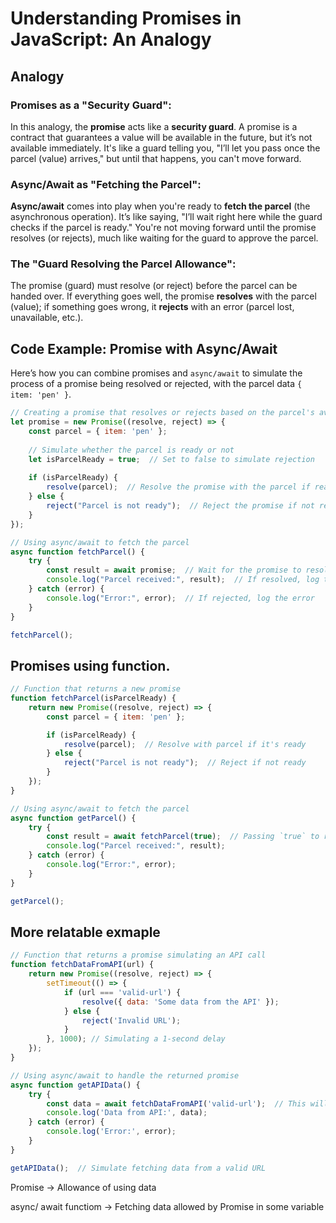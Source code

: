 # Understanding Promises in JavaScript: An Analogy

## Analogy

### Promises as a "Security Guard":
In this analogy, the **promise** acts like a **security guard**. A promise is a contract that guarantees a value will be available in the future, but it’s not available immediately. It's like a guard telling you, "I’ll let you pass once the parcel (value) arrives," but until that happens, you can't move forward.

### Async/Await as "Fetching the Parcel":
**Async/await** comes into play when you're ready to **fetch the parcel** (the asynchronous operation). It’s like saying, "I’ll wait right here while the guard checks if the parcel is ready." You're not moving forward until the promise resolves (or rejects), much like waiting for the guard to approve the parcel.

### The "Guard Resolving the Parcel Allowance":
The promise (guard) must resolve (or reject) before the parcel can be handed over. If everything goes well, the promise **resolves** with the parcel (value); if something goes wrong, it **rejects** with an error (parcel lost, unavailable, etc.).

## Code Example: Promise with Async/Await

Here’s how you can combine promises and `async/await` to simulate the process of a promise being resolved or rejected, with the parcel data `{ item: 'pen' }`.

```javascript
// Creating a promise that resolves or rejects based on the parcel's availability
let promise = new Promise((resolve, reject) => {
    const parcel = { item: 'pen' };
    
    // Simulate whether the parcel is ready or not
    let isParcelReady = true;  // Set to false to simulate rejection
    
    if (isParcelReady) {
        resolve(parcel);  // Resolve the promise with the parcel if ready
    } else {
        reject("Parcel is not ready");  // Reject the promise if not ready
    }
});

// Using async/await to fetch the parcel
async function fetchParcel() {
    try {
        const result = await promise;  // Wait for the promise to resolve
        console.log("Parcel received:", result);  // If resolved, log the parcel
    } catch (error) {
        console.log("Error:", error);  // If rejected, log the error
    }
}

fetchParcel();
```
## Promises using function.
```javascript
// Function that returns a new promise
function fetchParcel(isParcelReady) {
    return new Promise((resolve, reject) => {
        const parcel = { item: 'pen' };

        if (isParcelReady) {
            resolve(parcel);  // Resolve with parcel if it's ready
        } else {
            reject("Parcel is not ready");  // Reject if not ready
        }
    });
}

// Using async/await to fetch the parcel
async function getParcel() {
    try {
        const result = await fetchParcel(true);  // Passing `true` to resolve
        console.log("Parcel received:", result);
    } catch (error) {
        console.log("Error:", error);
    }
}

getParcel();

```

## More relatable exmaple 
```javascript
// Function that returns a promise simulating an API call
function fetchDataFromAPI(url) {
    return new Promise((resolve, reject) => {
        setTimeout(() => {
            if (url === 'valid-url') {
                resolve({ data: 'Some data from the API' });
            } else {
                reject('Invalid URL');
            }
        }, 1000); // Simulating a 1-second delay
    });
}

// Using async/await to handle the returned promise
async function getAPIData() {
    try {
        const data = await fetchDataFromAPI('valid-url');  // This will resolve
        console.log('Data from API:', data);
    } catch (error) {
        console.log('Error:', error);
    }
}

getAPIData();  // Simulate fetching data from a valid URL

```

Promise -> Allowance of using data

async/ await functiom -> Fetching data allowed by Promise in some variable
